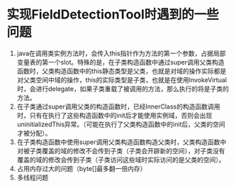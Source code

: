# 实现FieldDetectionTool时遇到的一些问题

1. java在调用类实例方法时，会传入this指针作为方法的第一个参数，占据局部变量表的第一个slot。特殊的是，在子类构造函数中通过super调用父类构造函数时，父类构造函数中的this静态类型是父类，也就是对域的操作实际都是对父类空间中域的操作，this的实际类型是子类，也就是在使用InvokeVirtual时，会进行delegate，如果子类重载了被调用的方法，那么执行的将是子类的方法。
2. 在子类通过super调用父类的构造函数时，已经InnerClass的构造函数调用时，只有在执行了这些构造函数中的init后才能使用实例域，否则会出现uninitializedThis异常。（可能在执行了父类构造函数中的init后，父类的空间才被分配）。
3. 在子类构造函数中使用super调用父类构造函数构造父类时，父类构造函数中对被子类覆盖的域的修改不会传到子类（子类会开辟新的空间），对子类没有覆盖的域的修改会传到子类（子类访问这些域时实际访问的是父类的空间）。
4. 占用内存过大的问题（byte[]最多翻一倍内存）
5. 多线程问题